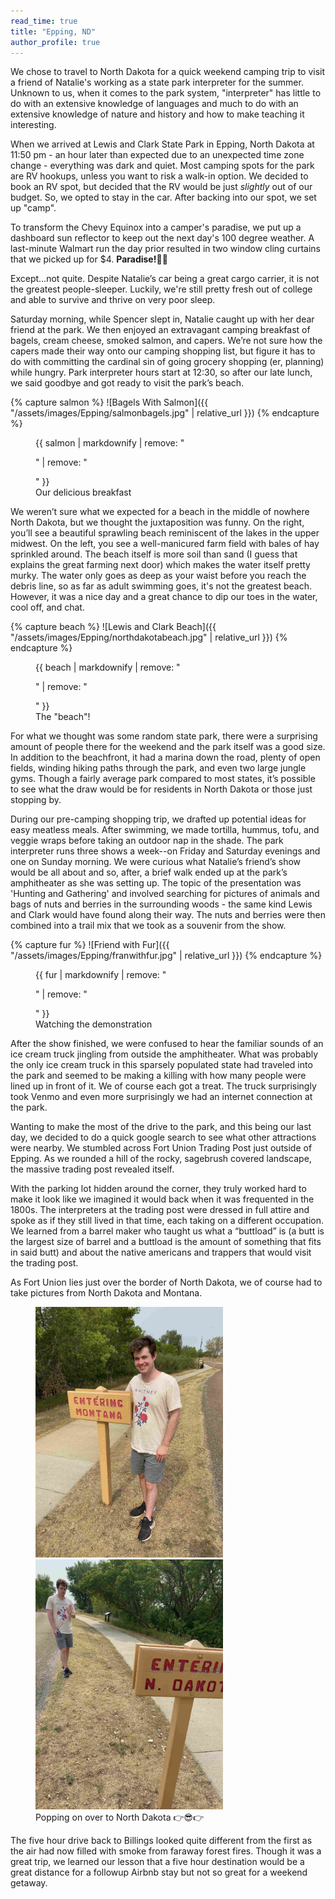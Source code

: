 ```yaml
---
read_time: true
title: "Epping, ND"
author_profile: true
---
```


We chose to travel to North Dakota for a quick weekend camping trip to visit a friend of Natalie's working as a state park interpreter for the summer. Unknown to us, when it comes to the park system, "interpreter" has little to do with an extensive knowledge of languages and much to do with an extensive knowledge of nature and history and how to make teaching it interesting.

When we arrived at Lewis and Clark State Park in Epping, North Dakota at 11:50 pm - an hour later than expected due to an unexpected time zone change - everything was dark and quiet. Most camping spots for the park are RV hookups, unless you want to risk a walk-in option. We decided to book an RV spot, but decided that the RV would be just _slightly_ out of our budget. So, we opted to stay in the car. After backing into our spot, we set up "camp".

To transform the Chevy Equinox into a camper's paradise, we put up a dashboard sun reflector to keep out the next day's 100 degree weather. A last-minute Walmart run the day prior resulted in two window cling curtains that we picked up for $4. **Paradise!**🌴🌞

Except...not quite. Despite Natalie’s car being a great cargo carrier, it is not the greatest people-sleeper. Luckily, we're still pretty fresh out of college and able to survive and thrive on very poor sleep.

Saturday morning, while Spencer slept in, Natalie caught up with her dear friend at the park. We then enjoyed an extravagant camping breakfast of bagels, cream cheese, smoked salmon, and capers. We’re not sure how the capers made their way onto our camping shopping list, but figure it has to do with committing the cardinal sin of going grocery shopping (er, planning) while hungry. Park interpreter hours start at 12:30, so after our late lunch, we said goodbye and got ready to visit the park’s beach.

{% capture salmon %}
![Bagels With Salmon]({{ "/assets/images/Epping/salmonbagels.jpg" | relative_url }})
{% endcapture %}

<figure class="align-center" style="width: 300px">
  {{ salmon | markdownify | remove: "<p>" | remove: "</p>" }}
  <figcaption class="fig-caption">Our delicious breakfast</figcaption>
</figure>


We weren’t sure what we expected for a beach in the middle of nowhere North Dakota, but we thought the juxtaposition was funny. On the right, you’ll see a beautiful sprawling beach reminiscent of the lakes in the upper midwest. On the left, you see a well-manicured farm field with bales of hay sprinkled around. The beach itself is more soil than sand (I guess that explains the great farming next door) which makes the water itself pretty murky. The water only goes as deep as your waist before you reach the debris line, so as far as adult swimming goes, it's not the greatest beach. However, it was a nice day and a great chance to dip our toes in the water, cool off, and chat.

{% capture beach %}
![Lewis and Clark Beach]({{ "/assets/images/Epping/northdakotabeach.jpg" | relative_url }})
{% endcapture %}

<figure class="align-center" style="width: 300px">
  {{ beach | markdownify | remove: "<p>" | remove: "</p>" }}
  <figcaption class="fig-caption">The "beach"!</figcaption>
</figure>

For what we thought was some random state park, there were a surprising amount of people there for the weekend and the park itself was a good size. In addition to the beachfront, it had a marina down the road, plenty of open fields, winding hiking paths through the park, and even two large jungle gyms. Though a fairly average park compared to most states, it’s possible to see what the draw would be for residents in North Dakota or those just stopping by.

During our pre-camping shopping trip, we drafted up potential ideas for easy meatless meals. After swimming, we made tortilla, hummus, tofu, and veggie wraps before taking an outdoor nap in the shade. The park interpreter runs three shows a week--on Friday and Saturday evenings and one on Sunday morning. We were curious what Natalie’s friend’s show would be all about and so, after, a brief walk ended up at the park’s amphitheater as she was setting up. The topic of the presentation was 'Hunting and Gathering' and involved searching for pictures of animals and bags of nuts and berries in the surrounding woods - the same kind Lewis and Clark would have found along their way. The nuts and berries were then combined into a trail mix that we took as a souvenir from the show.

{% capture fur %}
![Friend with Fur]({{ "/assets/images/Epping/franwithfur.jpg" | relative_url }})
{% endcapture %}

<figure class="align-center" style="width: 300px">
  {{ fur | markdownify | remove: "<p>" | remove: "</p>" }}
  <figcaption class="fig-caption">Watching the demonstration</figcaption>
</figure>

After the show finished, we were confused to hear the familiar sounds of an ice cream truck jingling from outside the amphitheater. What was probably the only ice cream truck in this sparsely populated state had traveled into the park and seemed to be making a killing with how many people were lined up in front of it. We of course each got a treat. The truck surprisingly took Venmo and even more surprisingly we had an internet connection at the park.

Wanting to make the most of the drive to the park, and this being our last day, we decided to do a quick google search to see what other attractions were nearby. We stumbled across Fort Union Trading Post just outside of Epping. As we rounded a hill of the rocky, sagebrush covered landscape, the massive trading post revealed itself. 

With the parking lot hidden around the corner, they truly worked hard to make it look like we imagined it would back when it was frequented in the 1800s. The interpreters at the trading post were dressed in full attire and spoke as if they still lived in that time, each taking on a different occupation. We learned from a barrel maker who taught us what a “buttload” is (a butt is the largest size of barrel and a buttload is the amount of something that fits in said butt) and about the native americans and trappers that would visit the trading post.

As Fort Union lies just over the border of North Dakota, we of course had to take pictures from North Dakota and Montana.

<figure class="half align-center" style="width: 300px">
    <a href="/assets/images/Epping/enteringmontana.jpg"><img src="/assets/images/Epping/enteringmontana.jpg" alt="Spencer in Montana"></a>
    <a href="/assets/images/Epping/enternorthdakota.jpg"><img src="/assets/images/Epping/enternorthdakota.jpg" alt="Spencer in North Dakota"></a>
     <figcaption class="fig-caption">Popping on over to North Dakota 👉😎👉</figcaption>
</figure>

The five hour drive back to Billings looked quite different from the first as the air had now filled with smoke from faraway forest fires. Though it was a great trip, we learned our lesson that a five hour destination would be a great distance for a followup Airbnb stay but not so great for a weekend getaway.